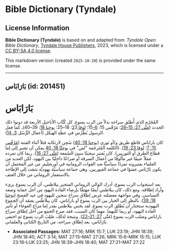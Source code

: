 # Bible Dictionary (Tyndale)

## License Information

**Bible Dictionary (Tyndale)** is based on and adapted from: _Tyndale Open Bible Dictionary_, [Tyndale House Publishers](https://tyndaleopenresources.com/), 2023, which is licensed under a [CC BY-SA 4.0 license](https://creativecommons.org/licenses/by-sa/4.0/legalcode.en).

This markdown version (created `2025-10-20`) is provided under the same license.



--------------------------------

## بَارَابَاس (id: 201451)

بَارَابَاس
==========

المُجَرُم الذي أُطلق سراحه بدلاً من الرب يسوع. كل كُتَّاب الأناجيل الأربعة قد دونوا ذلك الحدث ([مَتَّى 27: 15–26](https://ref.ly/Matt27:15-Matt27:26)؛ مَرْقُس 15: [6\-](https://ref.ly/Mark15:6-Mark15:15)15؛ [لوقا 2](https://ref.ly/Luke23:18-Luke23:25)3: 18–25؛ [يوحنا 18](https://ref.ly/John18:39-John18:40): 39–40\)، كما فعل الرسول بُطْرُس في عظَةِ الهيكل (أعمال الرُّسُل [3: 14](https://ref.ly/Acts3:14)).

كان باراباس قاطع طريق و/أو ثوري ([يوحنا 18: 40](https://ref.ly/John18:40)) سُجِن لارتكابه قتلاً أثناء الفتنة ([مَرْقُس 15: 7](https://ref.ly/Mark15:7)؛ [لوقا 23: 19](https://ref.ly/Luke23:19)). (الكلمة المُتَرجَمة "لص" في [يوحنَّا 18: 40](https://ref.ly/John18:40) يمكن أن تشير إلى إما قطاع الطرق أو الثوريين). كان يُعتبر سجينًا سيئ السُمعة ([مَتَّى 27: 16](https://ref.ly/Matt27:16)). ربما كان تمرده عملاً عنيفًا غير مألوفًا من أعمال السرقة أو صراعًا داخليًا بين اليهود، لكن العديد من العلماء يعتبرونه تمردًا سياسيًّا ضد القوات الرومانية في أورشليم. من غير المحتمل أن يكون بَارْبَاس عضوًا في جماعة الغيوريين، وهي جماعة سياسيَّة يهوديَّة سَعَت إلى الإطاحة بالاستعمار الروماني من خلال العنف.

بعد استجواب الرب يسوع، أدرك الوالي الروماني المتحير بيلاطس، أن الرب يسوع بريء وأراد إطلاقه. ومع ذلك، كان بيلاطس أيضًا مهتمًّا بإرضاء القادة اليهود من أجل حماية وضعه السياسي. وفي مواجهة معضلته عرض إطلاق سراح سجين لليهود في عيد الفصح ([يوحنا 18: 39](https://ref.ly/John18:39)). بالنظر إلى الخيار بين الرب يسوع أو باراباس، كان بِيلاَطُس يعتقد أن الجموع اليهودية ستختار أن يُطلق الرب يسوع. لقد بخس بيلاطس بقدر إما مزاج الغوغاء أو تأثير القادة اليهود، أو ربما كليهما. مهما كان السبب، فقد صرخ الجمع من أجل إطلاق سراح باراباس وصلب الرب يسوع (مَتَّى [27: 21–22](https://ref.ly/Matt27:21-Matt27:22)). ونتيجة لذلك، صُلِبَ الرب يسوع ثم اختفى بَارَابَاس، بعد إطلاق سراحه، من التاريخ الكتابي والعلماني.

* **Associated Passages:** MAT 27:16; MRK 15:7; LUK 23:19; JHN 18:39; JHN 18:40; ACT 3:14; MAT 27:15–MAT 27:26; MRK 15:6–MRK 15:15; LUK 23:18–LUK 23:25; JHN 18:39–JHN 18:40; MAT 27:21–MAT 27:22

